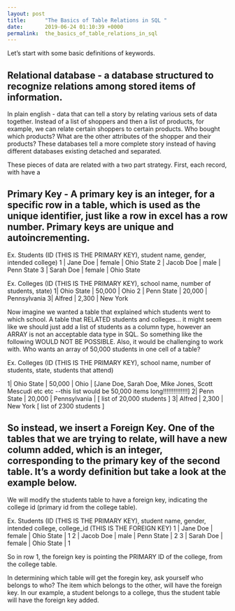 ```yaml
---
layout: post
title:      "The Basics of Table Relations in SQL "
date:       2019-06-24 01:10:39 +0000
permalink:  the_basics_of_table_relations_in_sql
---
```


Let’s start with some basic definitions of keywords. 
## Relational database - a database structured to recognize relations among stored items of information.

In plain english - data that can tell a story by relating various sets of data together. Instead of a list of shoppers and then a list of products, for example, we can relate certain shoppers to certain products. Who bought which products? What are the other attributes of the shopper and their products? These databases tell a more complete story instead of having different databases existing detached and separated. 

These pieces of data are related with a two part strategy. First, each record, with have a 
## Primary Key - A primary key is an integer, for a specific row in a table, which is used as the unique identifier, just like a row in excel has a row number. Primary keys are unique and autoincrementing. 

Ex. Students (ID (THIS IS THE PRIMARY KEY), student name, gender, intended college) 
1 | Jane Doe | female | Ohio State
2 | Jacob Doe | male | Penn State
3 | Sarah Doe | female | Ohio State

Ex. Colleges (ID (THIS IS THE PRIMARY KEY), school name, number of students, state) 
1| Ohio State | 50,000 | Ohio
2 | Penn State | 20,000 | Pennsylvania
3|  Alfred | 2,300 |  New York


Now imagine we wanted a table that explained which students went to which school. A table that RELATED students and colleges… it might seem like we should just add a list of students as a column type, however an ARRAY is not an acceptable data type in SQL. So something like the following WOULD NOT BE POSSIBLE. Also, it would be challenging to work with. Who wants an array of 50,000 students in one cell of a table? 

 
Ex. Colleges (ID (THIS IS THE PRIMARY KEY), school name, number of students, state, students that attend) 

1| Ohio State | 50,000 | Ohio | [Jane Doe, Sarah Doe, Mike Jones, Scott Mescudi etc etc --this list would be 50,000 items long!!!!!!!!!!!!!!]
2| Penn State | 20,000 | Pennsylvania | [ list of 20,000 students ] 
3|  Alfred | 2,300 |  New York [ list of 2300 students ] 

## So instead, we insert a Foreign Key. One of the tables that we are trying to relate, will have a new column added, which is an integer, corresponding to the primary key of the second table. It’s a wordy definition but take a look at the example below. 

We will modify the students table to have a foreign key, indicating the college id (primary id from the college table). 

Ex. Students (ID (THIS IS THE PRIMARY KEY), student name, gender, intended college, college_id (THIS IS THE FOREIGN KEY) 
1 | Jane Doe | female | Ohio State | 1 
2 | Jacob Doe | male | Penn State | 2
3 | Sarah Doe | female | Ohio State | 1 

So in row 1, the foreign key is pointing the PRIMARY ID of the college, from the college table. 

In determining which table will get the foregin key, ask yourself who belongs to who? 
The item which belongs to the other, will have the foreign key. 
In our example, a student belongs to a college, thus the student table will have the foreign key added.


